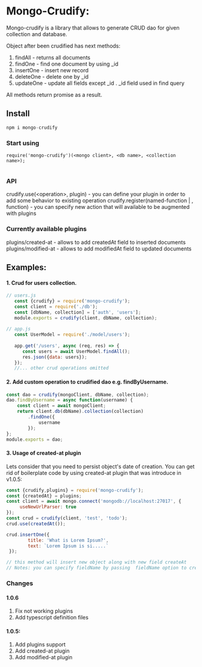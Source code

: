 # Mongo-Crudify:
Mongo-crudify is a library that allows to generate CRUD dao for given collection and database.

Object after been crudified has next methods:  
1) findAll - returns all documents
2) findOne - find one document by using _id
3) insertOne - insert new record
4) deleteOne - delete one by _id
5) updateOne - update all fields except _id . _id field used in find query

All methods return promise as a result.


## Install
```js
npm i mongo-crudify
```

### Start using
```
require('mongo-crudify')(<mongo client>, <db name>, <collection name>);


```

### API

crudify.use(<operation\>, plugin) - you can define your plugin in order to add some behavior to existing operation
crudify.register(named-function | <operation-name>, function) - you can specify new action that will available to 
be augmented with plugins

### Currently available plugins
plugins/created-at - allows to add createdAt field to inserted documents
plugins/modified-at - allows to add modifiedAt field to updated documents

## Examples:
#### 1.  Crud for users collection. 
```js
// users.js
   const {crudify} = require('mongo-crudify');
   const client = require('./db');
   const [dbName, collection] = ['auth', 'users'];
   module.exports = crudify(client, dbName, collection);
   
// app.js
   const UserModel = require('./model/users');
   
   app.get('/users', async (req, res) => {
      const users = await UserModel.findAll();
      res.json({data: users});
   });
   //... other crud operations omitted
```   
#### 2.  Add custom operation to crudified dao e.g. findByUsername.
```js
const dao = crudify(mongoClient, dbName, collection);
dao.findByUsername = async function(username) {
    const client = await mongoClient;
    return client.db(dbName).collection(collection)
        .findOne({
            username
        });
};
module.exports = dao;
```

#### 3. Usage of created-at plugin
Lets consider that you need to persist object's date of creation. You can get rid of boilerplate code by using
created-at plugin that was introduce in v1.0.5:

```javascript
const {crudify,plugins} = require('mongo-crudify');
const {createdAt} = plugins;
const client = await mongo.connect('mongodb://localhost:27017', {
     useNewUrlParser: true
});
const crud = crudify(client, 'test', 'todo');
crud.use(createdAt());

crud.insertOne({
        title: 'What is Lorem Ipsum?',
        text: `Lorem Ipsum is si.....`
 });

// this method will insert new object along with new field createAt
// Notes: you can specify fieldName by passing  fieldName option to createdAt {fieldName: myDateField}


```
 
### Changes
#### 1.0.6
1) Fix not working plugins
2) Add typescript definition files
#### 1.0.5:
1) Add plugins support
2) Add created-at plugin
3) Add modified-at plugin 
